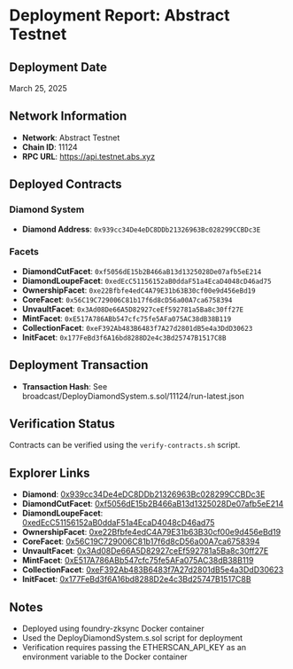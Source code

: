 # Deployment Report: Abstract Testnet

## Deployment Date

March 25, 2025

## Network Information

- **Network**: Abstract Testnet
- **Chain ID**: 11124
- **RPC URL**: https://api.testnet.abs.xyz

## Deployed Contracts

### Diamond System

- **Diamond Address**: `0x939cc34De4eDC8DDb21326963Bc028299CCBDc3E`

### Facets

- **DiamondCutFacet**: `0xf5056dE15b2B466aB13d1325028De07afb5eE214`
- **DiamondLoupeFacet**: `0xedEcC51156152aB0ddaF51a4EcaD4048cD46ad75`
- **OwnershipFacet**: `0xe22Bfbfe4edC4A79E31b63B30cf00e9d456eBd19`
- **CoreFacet**: `0x56C19C729006C81b17f6d8cD56a00A7ca6758394`
- **UnvaultFacet**: `0x3Ad08De66A5D82927ceEf592781a5Ba8c30ff27E`
- **MintFacet**: `0xE517A786ABb547cfc75fe5AFa075AC38dB38B119`
- **CollectionFacet**: `0xeF392Ab483B6483f7A27d2801dB5e4a3DdD30623`
- **InitFacet**: `0x177FeBd3f6A16bd8288D2e4c3Bd25747B1517C8B`

## Deployment Transaction

- **Transaction Hash**: See broadcast/DeployDiamondSystem.s.sol/11124/run-latest.json

## Verification Status

Contracts can be verified using the `verify-contracts.sh` script.

## Explorer Links

- **Diamond**: [0x939cc34De4eDC8DDb21326963Bc028299CCBDc3E](https://sepolia.abscan.org/address/0x939cc34De4eDC8DDb21326963Bc028299CCBDc3E)
- **DiamondCutFacet**: [0xf5056dE15b2B466aB13d1325028De07afb5eE214](https://sepolia.abscan.org/address/0xf5056dE15b2B466aB13d1325028De07afb5eE214)
- **DiamondLoupeFacet**: [0xedEcC51156152aB0ddaF51a4EcaD4048cD46ad75](https://sepolia.abscan.org/address/0xedEcC51156152aB0ddaF51a4EcaD4048cD46ad75)
- **OwnershipFacet**: [0xe22Bfbfe4edC4A79E31b63B30cf00e9d456eBd19](https://sepolia.abscan.org/address/0xe22Bfbfe4edC4A79E31b63B30cf00e9d456eBd19)
- **CoreFacet**: [0x56C19C729006C81b17f6d8cD56a00A7ca6758394](https://sepolia.abscan.org/address/0x56C19C729006C81b17f6d8cD56a00A7ca6758394)
- **UnvaultFacet**: [0x3Ad08De66A5D82927ceEf592781a5Ba8c30ff27E](https://sepolia.abscan.org/address/0x3Ad08De66A5D82927ceEf592781a5Ba8c30ff27E)
- **MintFacet**: [0xE517A786ABb547cfc75fe5AFa075AC38dB38B119](https://sepolia.abscan.org/address/0xE517A786ABb547cfc75fe5AFa075AC38dB38B119)
- **CollectionFacet**: [0xeF392Ab483B6483f7A27d2801dB5e4a3DdD30623](https://sepolia.abscan.org/address/0xeF392Ab483B6483f7A27d2801dB5e4a3DdD30623)
- **InitFacet**: [0x177FeBd3f6A16bd8288D2e4c3Bd25747B1517C8B](https://sepolia.abscan.org/address/0x177FeBd3f6A16bd8288D2e4c3Bd25747B1517C8B)

## Notes

- Deployed using foundry-zksync Docker container
- Used the DeployDiamondSystem.s.sol script for deployment
- Verification requires passing the ETHERSCAN_API_KEY as an environment variable to the Docker container
